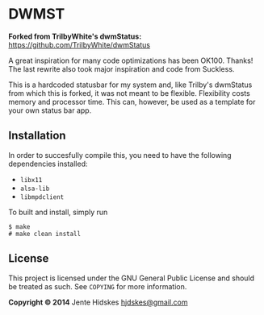 DWMST
=====

**Forked from TrilbyWhite's dwmStatus:** https://github.com/TrilbyWhite/dwmStatus

A great inspiration for many code optimizations has been OK100. Thanks!
The last rewrite also took major inspiration and code from Suckless.

This is a hardcoded statusbar for my system and, like Trilby's dwmStatus from which this is forked, it was not meant to be flexible.  Flexibility costs memory and processor time. This can, however, be used as a template for your own status bar app.

Installation
------------

In order to succesfully compile this, you need to have the following dependencies installed:
* `libx11`
* `alsa-lib`
* `libmpdclient`

To built and install, simply run

	$ make
	# make clean install

License
-------

This project is licensed under the GNU General Public License and should be treated as such. See `COPYING` for more information.

**Copyright © 2014** Jente Hidskes <hjdskes@gmail.com>
